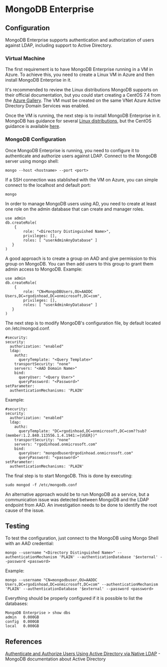 # MongoDB Enterprise
## Configuration
MongoDB Enterprise supports authentication and authorization of users against LDAP, including support to Active Directory.

### Virtual Machine
The first requirement is to have MongoDB Enterprise running in a VM in Azure. To achieve this, you need to create a Linux VM in Azure and then install MongoDB Enterprise in it.

It's recommended to review the Linux distributions MongoDB supports on their official documentation, but you could start creating a CentOS 7.4 from the [Azure Gallery](https://portal.azure.com/?feature.customportal=false#create/RogueWave.CentOSbased74-ARM). The VM must be created on the same VNet Azure Active Directory Domain Services was enabled.

Once the VM is running, the next step is to install MongoDB Enterprise in it. MongoDB has guidance for several [Linux distributions](https://docs.mongodb.com/manual/administration/install-enterprise-linux/), but the CentOS guidance is available [here](https://docs.mongodb.com/manual/tutorial/install-mongodb-enterprise-on-red-hat/).

### MongoDB Configuration
Once MongoDB Enterprise is running, you need to configure it to authenticate and authorize users against LDAP.
Connect to the MongoDB server using mongo shell:

```
mongo --host <hostname> --port <port>
```

If a SSH connection was stablished with the VM on Azure, you can simple connect to the localhost and default port:

```
mongo
```

In order to manage MongoDB users using AD, you need to create at least one role on the admin database that can create and manager roles.
```
use admin
db.createRole(
    {
        role: "<Directory Distinguished Name>",
        privileges: [],
        roles: [ "userAdminAnyDatabase" ]
   }
)
```

A good approach is to create a group on AAD and give permission to this group on MongoDB. You can then add users to this group to grant them admin access to MongoDB. Example:
```
use admin
db.createRole(
    {
        role: "CN=MongoDBUsers,OU=AADDC Users,DC=rgodinhoad,DC=onmicrosoft,DC=com",
        privileges: [],
        roles: [ "userAdminAnyDatabase" ]
   }
)
```

The next step is to modify MongoDB's configuration file, by default located on /etc/mongod.conf.

```
#security:
security:
  authorization: "enabled"
  ldap:
    authz:
      queryTemplate: "<Query Template>"
    transportSecurity: "none"
    servers: "<AAD Domain Name>"
    bind:
      queryUser: "<Query User>"
      queryPassword: "<Password>"
setParameter:
  authenticationMechanisms: 'PLAIN'
```

Example:
```
#security:
security:
  authorization: "enabled"
  ldap:
    authz:
      queryTemplate: "DC=rgodinhoad,DC=onmicrosoft,DC=com??sub?(member:1.2.840.113556.1.4.1941:={USER})"
    transportSecurity: "none"
    servers: "rgodinhoad.onmicrosoft.com"
    bind:
      queryUser: "mongodbuser@rgodinhoad.onmicrosoft.com"
      queryPassword: "<password>"
setParameter:
  authenticationMechanisms: 'PLAIN'
```

The final step is to start MongoDB. This is done by executing:

```
sudo mongod -f /etc/mongodb.conf
```

An alternative approach would be to run MongoDB as a service, but a communication issue was detected between MongoDB and the LDAP endpoint from AAD. An investigation needs to be done to identify the root cause of the issue.

## Testing
To test the configuration, just connect to the MongoDB using Mongo Shell with an AAD credential:

```
mongo --username "<Directory Distinguished Name>" --authenticationMechanism 'PLAIN' --authenticationDatabase '$external' --password <password>
```

Example:
```
mongo --username "CN=mongodbuser,OU=AADDC Users,DC=rgodinhoad,DC=onmicrosoft,DC=com" --authenticationMechanism 'PLAIN' --authenticationDatabase '$external' --password <password>
```

Everything should be properly configured if it is possible to list the databases:

```
MongoDB Enterprise > show dbs
admin   0.000GB
config  0.000GB
local   0.000GB
```

## References

[Authenticate and Authorize Users Using Active Directory via Native LDAP](https://docs.mongodb.com/manual/tutorial/authenticate-nativeldap-activedirectory/) - MongoDB documentation about Active Directory